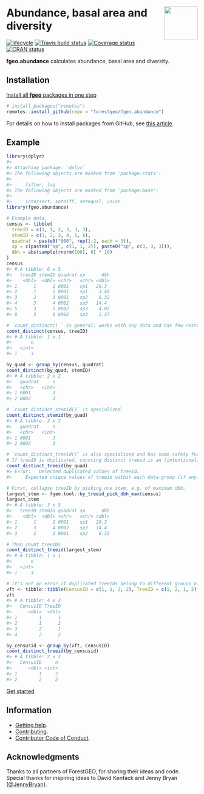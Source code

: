 
<!-- README.md is generated from README.Rmd. Please edit that file -->

# <img src="https://i.imgur.com/vTLlhbp.png" align="right" height=88 /> Abundance, basal area and diversity

[![lifecycle](https://img.shields.io/badge/lifecycle-experimental-orange.svg)](https://www.tidyverse.org/lifecycle/#experimental)
[![Travis build
status](https://travis-ci.org/forestgeo/fgeo.abundance.svg?branch=master)](https://travis-ci.org/forestgeo/fgeo.abundance)
[![Coverage
status](https://codecov.io/gh/forestgeo/fgeo.abundance/branch/master/graph/badge.svg)](https://codecov.io/github/forestgeo/fgeo.abundance?branch=master)
[![CRAN
status](http://www.r-pkg.org/badges/version/fgeo.abundance)](https://cran.r-project.org/package=fgeo.abundance)

**fgeo.abundance** calculates abundance, basal area and diversity.

## Installation

[Install all **fgeo** packages in one
step](https://forestgeo.github.io/fgeo/index.html#installation)

``` r
# install.packages("remotes")
remotes::install_github(repo = "forestgeo/fgeo.abundance")
```

For details on how to install packages from GitHub, see [this
article](https://goo.gl/dQKEeg).

## Example

``` r
library(dplyr)
#> 
#> Attaching package: 'dplyr'
#> The following objects are masked from 'package:stats':
#> 
#>     filter, lag
#> The following objects are masked from 'package:base':
#> 
#>     intersect, setdiff, setequal, union
library(fgeo.abundance)

# Example data.
census <- tibble(
  treeID = c(1, 1, 2, 3, 3, 3),
  stemID = c(1, 2, 3, 4, 5, 6),
  quadrat = paste0("000", rep(1:2, each = 3)),
  sp = c(paste0("sp", c(1, 1, 2)), paste0("sp", c(3, 3, 3))),
  dbh = abs(sample(rnorm(100), 6) * 10)
)
census
#> # A tibble: 6 x 5
#>   treeID stemID quadrat sp      dbh
#>    <dbl>  <dbl> <chr>   <chr> <dbl>
#> 1      1      1 0001    sp1   20.3 
#> 2      1      2 0001    sp1    3.40
#> 3      2      3 0001    sp2    8.32
#> 4      3      4 0002    sp3   14.4 
#> 5      3      5 0002    sp3    4.02
#> 6      3      6 0002    sp3    2.37

# `count_distinct() ` is general: works with any data and has few restrictions.
count_distinct(census, treeID)
#> # A tibble: 1 x 1
#>       n
#>   <int>
#> 1     3

by_quad <- group_by(census, quadrat)
count_distinct(by_quad, stemID)
#> # A tibble: 2 x 2
#>   quadrat     n
#>   <chr>   <int>
#> 1 0001        3
#> 2 0002        3

# `count_distinct_stemid()` is specialized.
count_distinct_stemid(by_quad)
#> # A tibble: 2 x 2
#>   quadrat     n
#>   <chr>   <int>
#> 1 0001        3
#> 2 0002        3

# `count_distinct_treeid()` is also specialized and has some safety features.
# If treeID is duplicated, counting distinct treeid is an (intentional) error.
count_distinct_treeid(by_quad)
#> Error:   Detected duplicated values of treeid.
#>     Expected unique values of treeid within each data-group (if any)

# First, collapse treeID by picking one stem, e.g. of maximum dbh.
largest_stem <- fgeo.tool::by_treeid_pick_dbh_max(census)
largest_stem
#> # A tibble: 3 x 5
#>   treeID stemID quadrat sp      dbh
#>    <dbl>  <dbl> <chr>   <chr> <dbl>
#> 1      1      1 0001    sp1   20.3 
#> 2      3      4 0002    sp3   14.4 
#> 3      2      3 0001    sp2    8.32

# Then count treeIDs
count_distinct_treeid(largest_stem)
#> # A tibble: 1 x 1
#>       n
#>   <int>
#> 1     3

# It's not an error if duplicated treeIDs belong to different groups of data.
vft <- tibble::tibble(CensusID = c(1, 1, 2, 2), TreeID = c(1, 2, 1, 2))
vft
#> # A tibble: 4 x 2
#>   CensusID TreeID
#>      <dbl>  <dbl>
#> 1        1      1
#> 2        1      2
#> 3        2      1
#> 4        2      2

by_censusid <- group_by(vft, CensusID)
count_distinct_treeid(by_censusid)
#> # A tibble: 2 x 2
#>   CensusID     n
#>      <dbl> <int>
#> 1        1     2
#> 2        2     2
```

[Get started](https://forestgeo.github.io/fgeo/articles/fgeo.html)

## Information

  - [Getting help](SUPPORT.md).
  - [Contributing](CONTRIBUTING.md).
  - [Contributor Code of Conduct](CODE_OF_CONDUCT.md).

## Acknowledgments

Thanks to all partners of ForestGEO, for sharing their ideas and code.
Special thanks for inspiring ideas to David Kenfack and Jenny Bryan
([@JennyBryan](https://twitter.com/JennyBryan)).
